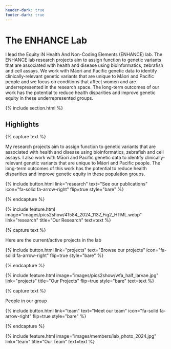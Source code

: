 ```yaml
---
header-dark: true
footer-dark: true
---
```


# The ENHANCE Lab

I lead the Equity iN Health And Non-Coding Elements (ENHANCE) lab. The ENHANCE lab research projects aim to assign function to genetic variants that are associated with health and disease using bioinformatics, zebrafish and cell assays. We work with Māori and Pacific genetic data to identify clinically-relevant genetic variants that are unique to Māori and Pacific people and we focus on conditions that affect women and are underrepresented in the research space. The long-term outcomes of our work has the potential to reduce health disparities and improve genetic equity in these underrepresented groups.

{% include section.html %}

## Highlights

{% capture text %}

My research projects aim to assign function to genetic variants that are associated with health and disease using bioinformatics, zebrafish and cell assays. I also work with Māori and Pacific genetic data to identify clinically-relevant genetic variants that are unique to Māori and Pacific people. The long-term outcomes of this work has the potential to reduce health disparities and improve genetic equity in these population groups.

{%
  include button.html
  link="research"
  text="See our publications"
  icon="fa-solid fa-arrow-right"
  flip=true
  style="bare"
%}

{% endcapture %}

{%
  include feature.html
  image="images/pics2show/41584_2024_1137_Fig2_HTML.webp"
  link="research"
  title="Our Research"
  text=text
%}

{% capture text %}

Here are the current/active projects in the lab

{%
  include button.html
  link="projects"
  text="Browse our projects"
  icon="fa-solid fa-arrow-right"
  flip=true
  style="bare"
%}

{% endcapture %}

{%
  include feature.html
  image="images/pics2show/wfa_half_larvae.jpg"
  link="projects"
  title="Our Projects"
  flip=true
  style="bare"
  text=text
%}

{% capture text %}

People in our group

{%
  include button.html
  link="team"
  text="Meet our team"
  icon="fa-solid fa-arrow-right"
  flip=true
  style="bare"
%}

{% endcapture %}

{%
  include feature.html
  image="images/members/lab_photo_2024.jpg"
  link="team"
  title="Our Team"
  text=text
%}
